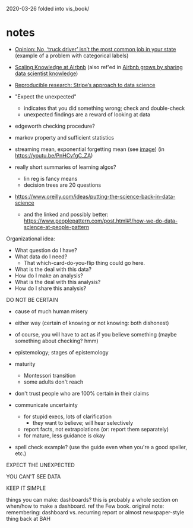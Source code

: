 2020-03-26 folded into vis_book/

# notes

 * [Opinion: No, ‘truck driver’ isn’t the most common job in your state](http://www.marketwatch.com/story/no-truck-driver-isnt-the-most-common-job-in-your-state-2015-02-12) (example of a problem with categorical labels)

 * [Scaling Knowledge at Airbnb](https://medium.com/airbnb-engineering/scaling-knowledge-at-airbnb-875d73eff091) (also ref'ed in [Airbnb grows by sharing data scientist knowledge](http://blog.revolutionanalytics.com/2016/11/airbnb-growth.html))

 * [Reproducible research: Stripe’s approach to data science](https://stripe.com/blog/reproducible-research)

 * "Expect the unexpected"
     * indicates that you did something wrong; check and double-check
     * unexpected findings are a reward of looking at data

 * edgeworth checking procedure?

 * markov property and sufficient statistics

 * streaming mean, exponential forgetting mean (see [image](streaming_mean.png)) (in https://youtu.be/PnHCvfgC_ZA)

 * really short summaries of learning algos?
     * lin reg is fancy means
     * decision trees are 20 questions

 * https://www.oreilly.com/ideas/putting-the-science-back-in-data-science
     * and the linked and possibly better: https://www.peoplepattern.com/post.html#!/how-we-do-data-science-at-people-pattern


Organizational idea:
 * What question do I have?
 * What data do I need?
     * That which-card-do-you-flip thing could go here.
 * What is the deal with this data?
 * How do I make an analysis?
 * What is the deal with this analysis?
 * How do I share this analysis?


DO NOT BE CERTAIN
 * cause of much human misery
 * either way (certain of knowing or not knowing: both dishonest)
 * of course, you will have to act as if you believe something (maybe
   something about checking? hmm)
 * epistemology; stages of epistemology
 * maturity
     * Montessori transition
     * some adults don't reach
 * don't trust people who are 100% certain in their claims
 * communicate uncertainty
     * for stupid execs, lots of clarification
         * they want to believe; will hear selectively
     * report facts, not extrapolations (or: report them separately)
     * for mature, less guidance is okay

 * spell check example? (use the guide even when you're a good speller, etc.)


EXPECT THE UNEXPECTED


YOU CAN'T SEE DATA


KEEP IT SIMPLE

things you can make: dashboards? this is probably a whole section on when/how to make a dashboard. ref the Few book. original note: remembering: dashboard vs. recurring report or almost newspaper-style thing back at BAH
